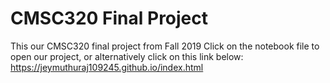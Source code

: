# CMSC320 Final Project
This our CMSC320 final project from Fall 2019
Click on the notebook file to open our project, or alternatively click on this link below:
https://jeymuthuraj109245.github.io/index.html
